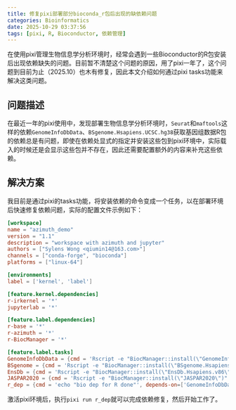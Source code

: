 ```yaml
---
title: 修复pixi部署部分bioconda_r包后出现的缺依赖问题
categories: Bioinformatics
date: 2025-10-29 03:37:56
tags: [pixi, R, Bioconductor, 依赖管理]
---
```


在使用pixi管理生物信息学分析环境时，经常会遇到一些Bioconductor的R包安装后出现依赖缺失的问题。目前暂不清楚这个问题的原因，用了pixi一年了，这个问题到目前为止（2025.10）也木有修复，因此本文介绍如何通过pixi tasks功能来解决这类问题。

<!-- more -->

## 问题描述

在最近一年的pixi使用中，发现部署生物信息学分析环境时，`Seurat`和`maftools`这样的依赖`GenomeInfoDbData`、`BSgenome.Hsapiens.UCSC.hg38`获取基因组数据R包的依赖总是有问题，即使在依赖处显式的指定并安装这些包到pixi环境中，实际载入的时候还是会显示这些包并不存在，因此还需要配置额外的内容来补充这些依赖。

## 解决方案

我目前是通过pixi的tasks功能，将安装依赖的命令变成一个任务，以在部署环境后快速修复依赖问题，实际的配置文件示例如下：

```toml
[workspace]
name = "azimuth_demo"
version = "1.1"
description = "workspace with azimuth and jupyter"
authors = ["Sylens Wong <qiumin14@163.com>"]
channels = ["conda-forge", "bioconda"]
platforms = ["linux-64"]

[environments]
label = ['kernel', 'label']

[feature.kernel.dependencies]
r-irkernel = '*'
jupyterlab = '*'

[feature.label.dependencies]
r-base = '*'
r-azimuth = '*'
r-BiocManager = '*'

[feature.label.tasks]
GenomeInfoDbData = {cmd = 'Rscript -e "BiocManager::install(\"GenomeInfoDbData\")"'}
BSgenome = {cmd = 'Rscript -e "BiocManager::install(\"BSgenome.Hsapiens.UCSC.hg38\")"'}
EnsDb = {cmd = 'Rscript -e "BiocManager::install(\"EnsDb.Hsapiens.v86\")"'}
JASPAR2020 = {cmd = 'Rscript -e "BiocManager::install(\"JASPAR2020\")"'}
r_dep = {cmd = 'echo "bio dep for R done"', depends-on=['GenomeInfoDbData', 'BSgenome', 'EnsDb', 'JASPAR2020']}
```

激活pixi环境后，执行`pixi run r_dep`就可以完成依赖修复，然后开始工作了。
